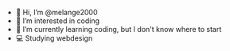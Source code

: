 - 👋 Hi, I’m @melange2000
- 👀 I’m interested in coding
- 🌱 I’m currently learning coding, but I don't know where to start
- 💻 Studying webdesign

<!---
melange2000/melange2000 is a ✨ special ✨ repository because its `README.md` (this file) appears on your GitHub profile.
You can click the Preview link to take a look at your changes.
--->
